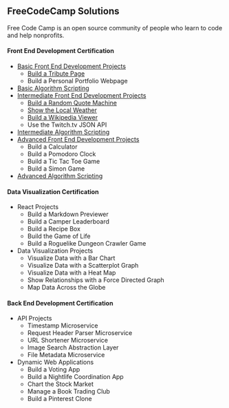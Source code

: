 ## FreeCodeCamp Solutions

Free Code Camp is an open source community of people who learn to code and help nonprofits.

#### Front End Development Certification

* [Basic Front End Development Projects](https://github.com/bomholt/freecodecamp/tree/master/basic_front_end_development_projects)
    * [Build a Tribute Page](https://michaelbomholt.com/freecodecamp/basic_front_end_development_projects/tribute_page/)
    * Build a Personal Portfolio Webpage
* [Basic Algorithm Scripting](https://github.com/bomholt/freecodecamp/tree/master/basic_algorithm_scripting)
* [Intermediate Front End Development Projects](https://github.com/bomholt/freecodecamp/tree/master/intermediate_front_end_development_projects)
    * [Build a Random Quote Machine](https://michaelbomholt.com/freecodecamp/intermediate_front_end_development_projects/random_quote_machine/)
    * [Show the Local Weather](https://michaelbomholt.com/freecodecamp/intermediate_front_end_development_projects/local_weather/)
    * [Build a Wikipedia Viewer](https://michaelbomholt.com/freecodecamp/intermediate_front_end_development_projects/wikipedia_viewer/)
    * Use the Twitch.tv JSON API
* [Intermediate Algorithm Scripting](https://github.com/bomholt/freecodecamp/tree/master/intermediate_algorithm_scripting)
* [Advanced Front End Development Projects](https://github.com/bomholt/freecodecamp/tree/master/advanced_front_end_development_projects)
    * Build a Calculator
    * Build a Pomodoro Clock
    * Build a Tic Tac Toe Game
    * Build a Simon Game
* [Advanced Algorithm Scripting](https://github.com/bomholt/freecodecamp/tree/master/advanced_algorithm_scripting)

#### Data Visualization Certification

* React Projects
    * Build a Markdown Previewer
    * Build a Camper Leaderboard
    * Build a Recipe Box
    * Build the Game of Life
    * Build a Roguelike Dungeon Crawler Game
* Data Visualization Projects
    * Visualize Data with a Bar Chart
    * Visualize Data with a Scatterplot Graph
    * Visualize Data with a Heat Map
    * Show Relationships with a Force Directed Graph
    * Map Data Across the Globe

#### Back End Development Certification

* API Projects
    * Timestamp Microservice
    * Request Header Parser Microservice
    * URL Shortener Microservice
    * Image Search Abstraction Layer
    * File Metadata Microservice
* Dynamic Web Applications
    * Build a Voting App
    * Build a Nightlife Coordination App
    * Chart the Stock Market
    * Manage a Book Trading Club
    * Build a Pinterest Clone
